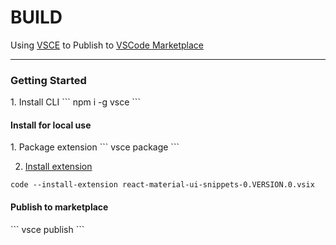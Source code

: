 <h1>BUILD</h1>

Using [VSCE](https://code.visualstudio.com/docs/tools/vscecli) to Publish to [VSCode Marketplace](https://marketplace.visualstudio.com/)

-------

<h3 id="GettingStarted">Getting Started</h3>
1. Install CLI
```
npm i -g vsce
```

<h4>Install for local use</h4>
1. Package extension
```
vsce package
```

2. [Install extension](https://code.visualstudio.com/docs/extensions/install-extension)
```
code --install-extension react-material-ui-snippets-0.VERSION.0.vsix
```


<h4>Publish to marketplace</h4>
```
vsce publish
```
